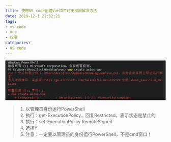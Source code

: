 ```yaml
---
title: 使用VS code创建Vue项目时无权限解决方法
date: 2019-12-1 21:52:21
tags:
- vs code
- vue
- 权限
categories:
- VS code
---
```


![](/images/使用VScode创建Vue项目时无权限解决方法1.png)<!-- more -->

> 1. 以管理员身份运行PowerShell
> 2. 执行：get-ExecutionPolicy，回复Restricted，表示状态是禁止的
> 3. 执行：set-ExecutionPolicy RemoteSigned
> 4. 选择Y
> 5. 注意：一定要以管理员的身份运行PowerShell，不是cmd窗口！